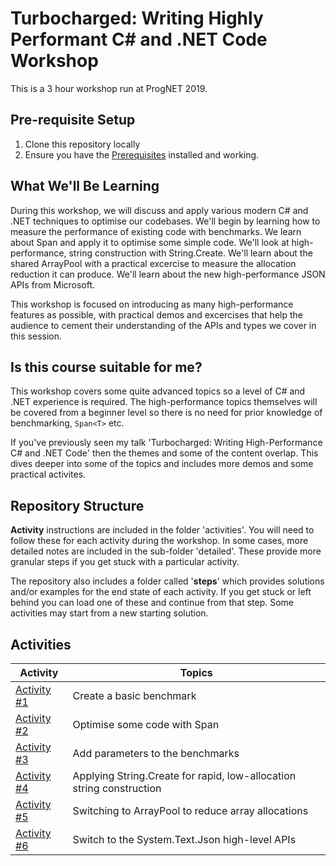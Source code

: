 # Turbocharged: Writing Highly Performant C# and .NET Code Workshop

This is a 3 hour workshop run at ProgNET 2019.

## Pre-requisite Setup

1. Clone this repository locally
1. Ensure you have the [Prerequisites](prerequisites.md) installed and working.

## What We'll Be Learning

During this workshop, we will discuss and apply various modern C# and .NET techniques to optimise our codebases. We'll begin by learning how to measure the performance of existing code with benchmarks. We learn about Span<T> and apply it to optimise some simple code. We'll look at high-performance, string construction with String.Create. We'll learn about the shared ArrayPool with a practical excercise to measure the allocation reduction it can produce. We'll learn about the new high-performance JSON APIs from Microsoft.

This workshop is focused on introducing as many high-performance features as possible, with practical demos and excercises that help the audience to cement their understanding of the APIs and types we cover in this session.

## Is this course suitable for me?

This workshop covers some quite advanced topics so a level of C# and .NET experience is required. The high-performance topics themselves will be covered from a beginner level so there is no need for prior knowledge of benchmarking, `Span<T>` etc.

If you've previously seen my talk 'Turbocharged: Writing High-Performance C# and .NET Code' then the themes and some of the content overlap. This dives deeper into some of the topics and includes more demos and some practical activites.

## Repository Structure

**Activity** instructions are included in the folder 'activities'. You will need to follow these for each activity during the workshop. In some cases, more detailed notes are included in the sub-folder 'detailed'. These provide more granular steps if you get stuck with a particular activity. 

The repository also includes a folder called '**steps**' which provides solutions and/or examples for the end state of each activity. If you get stuck or left behind you can load one of these and continue from that step. Some activities may start from a new starting solution.

## Activities

| Activity | Topics |
| ----- | ---- |
| [Activity #1](/activities/01-Create-Benchmark.md) | Create a basic benchmark |
| [Activity #2](/activities/02-Span-Based.md) | Optimise some code with Span<T> |
| [Activity #3](/activities/03-Parameterised-Benchmarks.md) | Add parameters to the benchmarks |
| [Activity #4](/activities/04-String-Create.md) | Applying String.Create for rapid, low-allocation string construction |
| [Activity #5](/activities/05-ArrayPool.md) | Switching to ArrayPool to reduce array allocations |
| [Activity #6](/activities/06-Json.md) | Switch to the System.Text.Json high-level APIs |